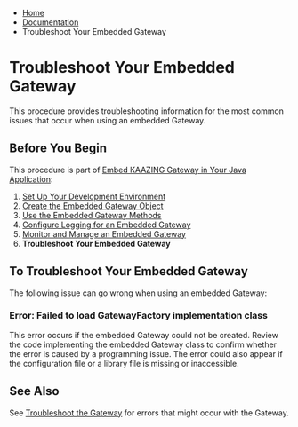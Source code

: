 -   [Home](../../index.md)
-   [Documentation](../index.md)
-   Troubleshoot Your Embedded Gateway

Troubleshoot Your Embedded Gateway
==================================

This procedure provides troubleshooting information for the most common issues that occur when using an embedded Gateway.

Before You Begin
----------------

This procedure is part of [Embed KAAZING Gateway in Your Java Application](../embedded-gateway/o_embedded_gateway.md):

1.  [Set Up Your Development Environment](../embedded-gateway/p_embedded_gateway_setup.md)
2.  [Create the Embedded Gateway Object](../embedded-gateway/p_embedded_gateway_object.md)
3.  [Use the Embedded Gateway Methods](../embedded-gateway/p_embedded_gateway_methods.md)
4.  [Configure Logging for an Embedded Gateway](../embedded-gateway/p_embedded_logging.md)
5.  [Monitor and Manage an Embedded Gateway](../embedded-gateway/p_embedded_gateway_monitor.md)
6.  **Troubleshoot Your Embedded Gateway**

To Troubleshoot Your Embedded Gateway
--------------------------------------------

The following issue can go wrong when using an embedded Gateway:

### Error: Failed to load GatewayFactory implementation class

This error occurs if the embedded Gateway could not be created. Review the code implementing the embedded Gateway class to confirm whether the error is caused by a programming issue. The error could also appear if the configuration file or a library file is missing or inaccessible.

See Also
--------

See [Troubleshoot the Gateway](../troubleshooting/o_troubleshoot.md) for errors that might occur with the Gateway.
